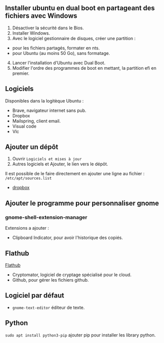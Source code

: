 ## Installer ubuntu en dual boot en partageant des fichiers avec Windows

1. Désactiver la sécurité dans le Bios.
2. Installer Windows.
3. Avec le logiciel gestionnaire de disques, créer une partition :
  * pour les fichiers partagés, formater en nts.
  * pour Ubuntu (au moins 50 Go), sans formatage.
4. Lancer l'installation d'Ubuntu avec Dual Boot.
5. Modifier l'ordre des programmes de boot en mettant, la partition efi en premier.

## Logiciels

Disponibles dans la logitèque Ubuntu :

* Brave, navigateur internet sans pub.
* Dropbox
* Mailspring, client email.
* Visual code
* Vlc

## Ajouter un dépôt

1. Ouvrir `Logiciels et mises à jour`
2. Autres logiciels et Ajouter, le lien vers le dépôt.

Il est possible de le faire directement en ajouter une ligne au fichier : 
`/etc/apt/sources.list`

* [dropbox](https://www.dropbox.com/install-linux)

## Ajouter le programme pour personnaliser gnome

### gnome-shell-extension-manager

Extensions a ajouter :

* Clipboard Indicator, pour avoir l'historique des copiés.

## Flathub

[Flathub](https://flathub.org/)

* Cryptomator, logiciel de cryptage spécialisé pour le cloud.
* Github, pour gérer les fichiers github.

## Logiciel par défaut

* `gnome-text-editor` éditeur de texte.

## Python 

`sudo apt install python3-pip` ajouter pip pour installer les library python.
